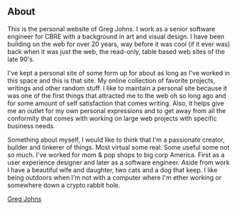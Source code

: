 ## About

This is the personal website of Greg Johns. I work as a senior software engineer for CBRE with a background in art and visual design. I have been building on the web for over 20 years, way before it was cool (if it ever was) back when it was just the web, the read-only, table based web sites of the late 90's. 

I've kept a personal site of some form up for about as long as I've worked in this space and this is that site. My online collection of favorite projects, writings and other random stuff. I like to maintain a personal site  because it was one of the first things that attracted me to the web oh so long ago and for some amount of self satisfaction that comes writing. Also, it helps give me an outlet for my own personal expressions and to get away from all the conformity that comes with working on large web projects with specific business needs.

Something about myself, I would like to think that I'm a passionate creator, builder and tinkerer of things. Most virtual some real. Some useful some not so much. I've worked for mom & pop shops to big corp America. First as a user experience designer and later as a software engineer. Aside from work I have a beautiful wife and daughter, two cats and a dog that keep. I like being outdoors when I'm not with a computer where I'm ether working or somewhere down a crypto rabbit hole.

[Greg Johns](https://greg-johns.vercel.app/)

